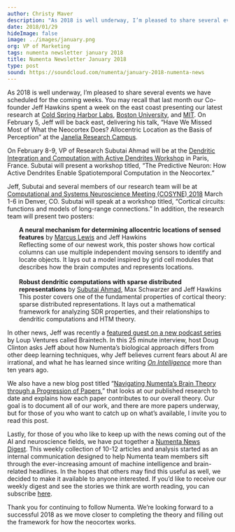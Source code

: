 ```yaml
---
author: Christy Maver
description: "As 2018 is well underway, I’m pleased to share several events we have scheduled for the coming weeks. You may recall that last month our Co-founder Jeff Hawkins spent a week on the east coast presenting our latest research at Cold Spring Harbor Labs, Boston University, and MIT. On February 5, Jeff will be back east, delivering his talk, “Have We Missed Most of What the Neocortex Does? Allocentric Location as the Basis of Perception” at the Janelia Research Campus."
date: 2018/01/29
hideImage: false
image: ../images/january.png
org: VP of Marketing
tags: numenta newsletter january 2018
title: Numenta Newsletter January 2018
type: post
sound: https://soundcloud.com/numenta/january-2018-numenta-news
---
```


As 2018 is well underway, I’m pleased to share several events we have scheduled for the coming weeks. You may recall that last month our Co-founder Jeff Hawkins spent a week on the east coast presenting our latest research at [Cold Spring Harbor Labs](/company/events/2017/12/12/cold-spring-harbor-labs/), [Boston University](/company/events/2017/12/13/boston-university/), and [MIT](/company/events/2017/12/15/mit-center-for-brains/). On February 5, Jeff will be back east, delivering his talk, “Have We Missed Most of What the Neocortex Does? Allocentric Location as the Basis of Perception” at the [Janelia Research Campus](/company/events/2018/02/05/janelia-neurotheory-seminar/).  

On February 8-9, VP of Research Subutai Ahmad will be at the [Dendritic Integration and Computation with Active Dendrites Workshop](/company/events/2018/02/08/dendrites-workshop/) in Paris, France. Subutai will present a workshop titled, “The Predictive Neuron: How Active Dendrites Enable Spatiotemporal Computation in the Neocortex.”  

Jeff, Subutai and several members of our research team will be at [Computational and Systems Neuroscience Meeting (COSYNE) 2018](/company/events/2018/03/01/cosyne-2018/) March 1-6 in Denver, CO. Subutai will speak at a workshop titled, “Cortical circuits: functions and models of long-range connections.” In addition, the research team will present two posters: <br/>

<span style="margin-left: 20pt; display:block">
<b>A neural mechanism for determining allocentric locations of sensed features</b> by <a href="https://twitter.com/mrcslws">Marcus Lewis</a> and Jeff Hawkins <br>
Reflecting some of our newest work, this poster shows how cortical columns can use multiple independent moving sensors to identify and locate objects. It lays out a model inspired by grid cell modules that describes how the brain computes and represents locations.</span>
<br>
<span style="margin-left: 20pt; display:block">
<b>Robust dendritic computations with sparse distributed representations</b> by <a href="https://twitter.com/SubutaiAhmad">Subutai Ahmad</a>, Max Schwarzer and Jeff Hawkins <br>
This poster covers one of the fundamental properties of cortical theory: sparse distributed representations. It lays out a mathematical framework for analyzing SDR properties, and their relationships to dendritic computations and HTM theory.</span>

In other news, Jeff was recently a [featured guest on a new podcast series](/resources/papers-videos-and-more/jeff-hawkins-loup-ventures-braintech/) by Loup Ventures called Braintech. In this 25 minute interview, host Doug Clinton asks Jeff about how Numenta’s biological approach differs from other deep learning techniques, why Jeff believes current fears about AI are irrational, and what he has learned since writing *[On Intelligence](/resources/papers-videos-and-more/resources/on-intelligence/)* more than ten years ago.

We also have a new blog post titled “[Navigating Numenta’s Brain Theory through a Progression of Papers](/blog/2018/01/08/navigating-numenta-through-progression-of-papers/),” that looks at our published research to date and explains how each paper contributes to our overall theory. Our goal is to document all of our work, and there are more papers underway, but for those of you who want to catch up on what’s available, I invite you to read this post.

Lastly, for those of you who like to keep up with the news coming out of the AI and neuroscience fields, we have put together a [Numenta News Digest](http://mailchi.mp/numenta/news-digest-1). This weekly collection of 10-12 articles and analysis started as an internal communication designed to help Numenta team members sift through the ever-increasing amount of machine intelligence and brain-related headlines. In the hopes that others may find this useful as well, we decided to make it available to anyone interested. If you’d like to receive our weekly digest and see the stories we think are worth reading, you can subscribe [here](http://eepurl.com/dil9vH).

Thank you for continuing to follow Numenta. We’re looking forward to a successful 2018 as we move closer to completing the theory and filling out the framework for how the neocortex works.
